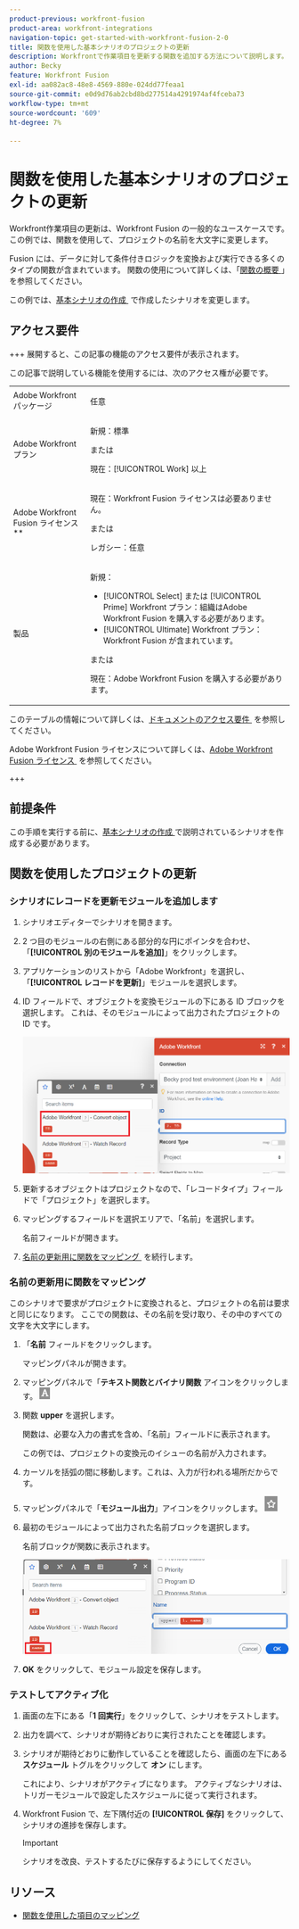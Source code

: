 ```yaml
---
product-previous: workfront-fusion
product-area: workfront-integrations
navigation-topic: get-started-with-workfront-fusion-2-0
title: 関数を使用した基本シナリオのプロジェクトの更新
description: Workfrontで作業項目を更新する関数を追加する方法について説明します。
author: Becky
feature: Workfront Fusion
exl-id: aa082ac8-48e8-4569-880e-024dd77feaa1
source-git-commit: e0d9d76ab2cbd8bd277514a4291974af4fceba73
workflow-type: tm+mt
source-wordcount: '609'
ht-degree: 7%

---
```


# 関数を使用した基本シナリオのプロジェクトの更新

Workfront作業項目の更新は、Workfront Fusion の一般的なユースケースです。 この例では、関数を使用して、プロジェクトの名前を大文字に変更します。

Fusion には、データに対して条件付きロジックを変換および実行できる多くのタイプの関数が含まれています。 関数の使用について詳しくは、「[&#x200B; 関数の概要 &#x200B;](/help/workfront-fusion/get-started-with-fusion/understand-fusion/function-overview.md)」を参照してください。

この例では、[&#x200B; 基本シナリオの作成 &#x200B;](/help/workfront-fusion/build-practice-scenarios/create-basic-scenario.md) で作成したシナリオを変更します。

## アクセス要件

+++ 展開すると、この記事の機能のアクセス要件が表示されます。

この記事で説明している機能を使用するには、次のアクセス権が必要です。

<table style="table-layout:auto">
 <col> 
 <col> 
 <tbody> 
  <tr> 
   <td role="rowheader">Adobe Workfront パッケージ</td> 
   <td> <p>任意</p> </td> 
  </tr> 
  <tr data-mc-conditions=""> 
   <td role="rowheader">Adobe Workfront プラン</td> 
   <td> <p>新規：標準</p><p>または</p><p>現在：[!UICONTROL Work] 以上</p> </td> 
  </tr> 
  <tr> 
   <td role="rowheader">Adobe Workfront Fusion ライセンス**</td> 
   <td>
   <p>現在：Workfront Fusion ライセンスは必要ありません。</p>
   <p>または</p>
   <p>レガシー：任意 </p>
   </td> 
  </tr> 
  <tr> 
   <td role="rowheader">製品</td> 
   <td>
   <p>新規：</p> <ul><li>[!UICONTROL Select] または [!UICONTROL Prime] Workfront プラン：組織はAdobe Workfront Fusion を購入する必要があります。</li><li>[!UICONTROL Ultimate] Workfront プラン：Workfront Fusion が含まれています。</li></ul>
   <p>または</p>
   <p>現在：Adobe Workfront Fusion を購入する必要があります。</p>
   </td> 
  </tr>
 </tbody> 
</table>

このテーブルの情報について詳しくは、[&#x200B; ドキュメントのアクセス要件 &#x200B;](/help/workfront-fusion/references/licenses-and-roles/access-level-requirements-in-documentation.md) を参照してください。

Adobe Workfront Fusion ライセンスについて詳しくは、[Adobe Workfront Fusion ライセンス &#x200B;](/help/workfront-fusion/set-up-and-manage-workfront-fusion/licensing-operations-overview/license-automation-vs-integration.md) を参照してください。

+++

## 前提条件

この手順を実行する前に、[&#x200B; 基本シナリオの作成 &#x200B;](/help/workfront-fusion/build-practice-scenarios/create-basic-scenario.md) で説明されているシナリオを作成する必要があります。

## 関数を使用したプロジェクトの更新

### シナリオにレコードを更新モジュールを追加します

1. シナリオエディターでシナリオを開きます。
1. 2 つ目のモジュールの右側にある部分的な円にポインタを合わせ、「**[!UICONTROL 別のモジュールを追加]**」をクリックします。
1. アプリケーションのリストから「Adobe Workfront」を選択し、「**[!UICONTROL レコードを更新]**」モジュールを選択します。
1. ID フィールドで、オブジェクトを変換モジュールの下にある ID ブロックを選択します。 これは、そのモジュールによって出力されたプロジェクトの ID です。

   ![Convert オブジェクトからの ID](assets/id-convert-object.png)

1. 更新するオブジェクトはプロジェクトなので、「レコードタイプ」フィールドで「プロジェクト」を選択します。
1. マッピングするフィールドを選択エリアで、「名前」を選択します。

   名前フィールドが開きます。
1. [&#x200B; 名前の更新用に関数をマッピング &#x200B;](#map-the-function-for-the-name-update) を続行します。

### 名前の更新用に関数をマッピング

このシナリオで要求がプロジェクトに変換されると、プロジェクトの名前は要求と同じになります。 ここでの関数は、その名前を受け取り、その中のすべての文字を大文字にします。

1. 「**名前** フィールドをクリックします。

   マッピングパネルが開きます。
1. マッピングパネルで「**テキスト関数とバイナリ関数** アイコンをクリックします。 ![&#x200B; テキスト関数アイコン &#x200B;](assets/toolbar-icon-text&binary-functions.png)
1. 関数 **upper** を選択します。

   関数は、必要な入力の書式を含め、「名前」フィールドに表示されます。

   この例では、プロジェクトの変換元のイシューの名前が入力されます。

1. カーソルを括弧の間に移動します。これは、入力が行われる場所だからです。
1. マッピングパネルで「**モジュール出力**」アイコンをクリックします。 ![&#x200B; モジュール出力アイコン &#x200B;](assets/toolbar-icon-functions-you-map-from-other-modules.png)
1. 最初のモジュールによって出力された名前ブロックを選択します。

   名前ブロックが関数に表示されます。

   ![&#x200B; 関数内の名前ブロック &#x200B;](assets/map-name.png)

1. **OK** をクリックして、モジュール設定を保存します。

### テストしてアクティブ化

1. 画面の左下にある「**1 回実行**」をクリックして、シナリオをテストします。
1. 出力を調べて、シナリオが期待どおりに実行されたことを確認します。
1. シナリオが期待どおりに動作していることを確認したら、画面の左下にある **スケジュール** トグルをクリックして **オン** にします。

   これにより、シナリオがアクティブになります。 アクティブなシナリオは、トリガーモジュールで設定したスケジュールに従って実行されます。
1. Workfront Fusion で、左下隅付近の **[!UICONTROL 保存]** をクリックして、シナリオの進捗を保存します。

   >[!IMPORTANT]
   >
   >シナリオを改良、テストするたびに保存するようにしてください。

## リソース

* [関数を使用した項目のマッピング](/help//workfront-fusion/create-scenarios/map-data/map-using-functions.md)
